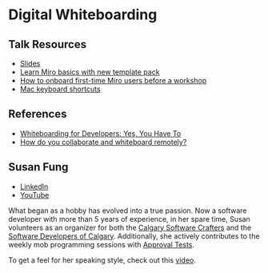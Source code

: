 # Digital Whiteboarding

## Talk Resources
* [Slides](https://www.canva.com/design/DAFyNqCxtF8/U9YWWhf-seYzmveAvXqmEA/edit)
* [Learn Miro basics with new template pack](https://miro.com/blog/learn-miro-basics-template-pack/)
* [How to onboard first-time Miro users before a workshop](https://miro.com/blog/onboard-first-time-miro-users/)
* [Mac keyboard shortcuts](https://support.apple.com/en-us/HT201236)

## References
* [Whiteboarding for Developers: Yes, You Have To](https://developer.okta.com/blog/2020/05/13/whiteboarding-for-developers)
* [How do you collaborate and whiteboard remotely?](https://handbook.gitlab.com/handbook/company/culture/all-remote/collaboration-and-whiteboarding/)

## Susan Fung<!-- include: Susan.md -->

* [LinkedIn](https://www.linkedin.com/in/susan-fung/)
* [YouTube](https://www.youtube.com/@susanfung)

What began as a hobby has evolved into a true passion. Now a software developer with more than 5 years of experience, in her spare time, Susan volunteers as an organizer for both the [Calgary Software Crafters](https://www.meetup.com/Calgary-Software-Crafters/) and the [Software Developers of Calgary](https://www.meetup.com/software-developers-of-calgary/). Additionally, she actively contributes to the weekly mob programming sessions with [Approval Tests](https://github.com/approvals/ApprovalTests.Python/blob/main/docs/Contribute.md).

To get a feel for her speaking style, check out this [video](https://youtu.be/_fciA6YnqOo?si=9ay5gSXbHwuXHlcc).<!-- endInclude -->
